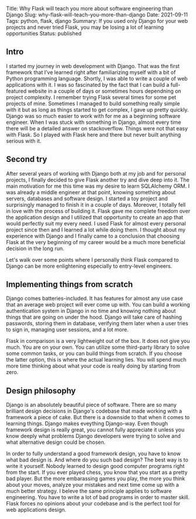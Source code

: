 Title: Why Flask will teach you more about software engineering than Django
Slug: why-flask-will-teach-you-more-than-django
Date: 2021-09-11
Tags: python, flask, django
Summary: If you used only Django for your web projects and never tried Flask, you may be losing a lot of learning opportunities
Status: published

## Intro

I started my journey in web development with Django. That was the first framework that I’ve learned right after familiarizing myself with a bit of Python programming language. Shortly, I was able to write a couple of web applications with it. I was so fascinated by the fact that I can build a full-featured website in a couple of days or sometimes hours dependning on project complexity. I remember trying Flask several times for some pet projects of mine. Sometimes I managed to build something really simple with it but as long as things started to get complex, I gave up pretty quickly. Django was so much easier to work with for me as a beginning software engineer. When I was stuck with something in Django, almost every time there will be a detailed answer on stackoverflow. Things were not that easy with Flask. So I played with Flask here and there but never built anything serious with it.

## Second try

After several years of working with Django both at my job and for personal projects, I finally decided to give Flask another try and dive deep into it. The main motivation for me this time was my desire to learn SQLAlchemy ORM. I was already a middle engineer at that point, knowing something about servers, databases and software design. I started a toy project and surprisingly managed to finish it in a couple of days. Moreover, I totally fell in love with the process of building it. Flask gave me complete freedom over the application design and I utilized that opportunity to create an app that would perfectly suit my every need. I used Flask for almost every personal project since then and I learned a lot while doing them. I thought about my experience with Django and I finally came to a conclusion that choosing Flask at the very beginning of my career would be a much more beneficial decision in the long run.

Let's walk over some points where I personally think Flask compared to Django can be more enlightening especially to entry-level engineers.

## Implementing things from scratch

Django comes batteries-included. It has features for almost any use case that an average web project will ever come up with. You can build a working authentication system in Django in no time and knowing nothing about things that are going on under the hood. Django will take care of hashing passwords, storing them in database, verifying them later when a user tries to sign in, managing user sessions, and a lot more.

Flask in comparison is a very lightweight out of the box. It does not give you much. You are on your own. You can utilize some third-party library to solve some common tasks, or you can build things from scratch. If you choose the latter option, this is where the actual learning lies. You will spend much more time thinking about what your code is really doing by starting from zero.

## Design philosophy

Django is an absolutely beautiful piece of software. There are so many brilliant design decisions in Django's codebase that made working with a framework a piece of cake. But there is a downside to that when it comes to learning things. Django makes eveything Django-way. Even though framework design is really great, you cannot fully appreciate it unless you know deeply what problems Django developers were trying to solve and what alternative design could be chosen.

In order to fully understand a good framework design, you have to know what bad design is. And where do you such bad design? The best way is to write it yourself. Nobody learned to design good computer programs right from the start. If you ever played chess, you know that you start as a pretty bad player. But the more embarassing games you play, the more you think about your moves, analyze your mistakes and next time come up with a much better strategy. I beleve the same principle applies to software engineering. You have to write a lot of bad programs in order to master skill. Flask forces no opinions about your codebase and is the perfect tool for web applications design.
